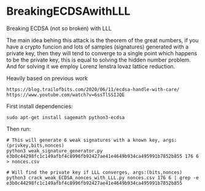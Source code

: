 # BreakingECDSAwithLLL
Breaking ECDSA (not so broken) with LLL

The main idea behing this attack is the theorem of the great numbers, if you have a crypto funcion and lots of samples (signatures) generated with a private key, then they will tend to converge to a single point which happens to be the private key, this is equal to solving the hidden number problem.
And for solving it we employ Lorenz lenstra lovaz lattice reduction.

Heavily based on previous work
  ```
https://blog.trailofbits.com/2020/06/11/ecdsa-handle-with-care/
https://www.youtube.com/watch?v=6ssTlSSIJQE
  ```

First install dependencies:
  ```
  sudo apt-get install sagemath python3-ecdsa
  ```

Then run:
  ```
  # This will generate 6 weak signatures with a known key, args:(privkey,bits,nonces)
  python3 weak_signature_generator.py e3b0c44298fc1c149afbf4c8996fb92427ae41e4649b934ca495991b7852b855 176 6 > nonces.csv
  
  # Will find the private key if LLL converges, args:(bits,nonces)
  python3 crack_weak_ECDSA_nonces_with_LLL.py nonces.csv 176 6 | grep -e e3b0c44298fc1c149afbf4c8996fb92427ae41e4649b934ca495991b7852b855
  ```
